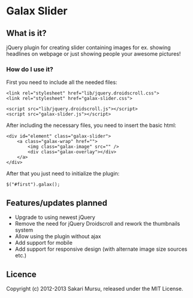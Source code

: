 # Galax Slider

## What is it?

jQuery plugin for creating slider containing images for ex. showing headlines on webpage or just showing people your awesome pictures!

### How do I use it?

First you need to include all the needed files:

	<link rel="stylesheet" href="lib/jquery.droidscroll.css">
	<link rel="stylesheet" href="galax-slider.css">
	
	<script src="lib/jquery.droidscroll.js"></script>
	<script src="galax-slider.js"></script>

After including the necessary files, you need to insert the basic html:

	<div id="element" class="galax-slider">
		<a class="galax-wrap" href="">
			<img class="galax-image" src="" />
			<div class="galax-overlay"></div>
		</a>
	</div>

After that you just need to initialize the plugin:

	$("#first").galax();

## Features/updates planned

* Upgrade to using newest jQuery
* Remove the need for jQuery Droidscroll and rework the thumbnails system
* Allow using the plugin without ajax
* Add support for mobile
* Add support for responsive design (with alternate image size sources etc.)

## Licence
Copyright (c) 2012-2013 Sakari Mursu, released under the MIT License.
